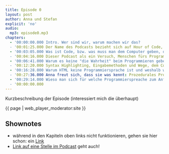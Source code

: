 ```yaml
---
title: Episode 0
layout: post
author: Anna und Stefan
explicit: 'no'
audio:
  mp3: episode0.mp3
chapters:
  - '00:00:00.000 Intro. Wer sind wir, warum machen wir das?
  - '00:01:25.000 Der Name des Podcasts bezieht sich auf Hour of Code, ein Projekt, das Menschen das Programmieren spielerisch näher bringen möchte. https://hourofcode.com/de
  - '00:03:05.000 Was ist Code, bzw. was muss man dem Computer geben, damit er es versteht.
  - '00:04:16.000 Dieser Podcast als ein Versuch, Menschen fürs Programmieren zu begeistern.
  - '00:06:41.000 Warum es keine "die Wahrheit" beim Programmieren geben kann. Verschiedene Ebenen, auf denen über ma Programmieren kann.
  - '00:12:20.000 Syntax Highlighting, Eingabemethoden und Wege, dem Computer den Code zu sagen.
  - '00:16:28.000 Warum HTML keine Programmiersprache ist und weshalb wir trotzdem damit anfangen.
  - '00:27:36.000 Anna freut sich, dass sie was kennt: Prozedurales Programmieren. Beispiel: Basic.
  - '00:29:14.000 Wieso man sich für welche Programmierspreache zum Anfangen entschießen sollte.
  - '00:00:00.000
---
```


Kurzbeschreibung der Episode (interessiert mich die überhaupt)

{{ page | web_player_moderator:site }}

## Shownotes

* während in den Kapiteln oben links nicht funktionieren, gehen sie hier schon: ein [Link](http://www.orf.at)
* [Link auf eine Stelle im Podcast](/#t=05:00) geht auch!
